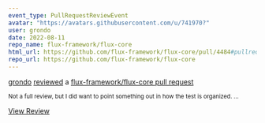```yaml
---
event_type: PullRequestReviewEvent
avatar: "https://avatars.githubusercontent.com/u/741970?"
user: grondo
date: 2022-08-11
repo_name: flux-framework/flux-core
html_url: https://github.com/flux-framework/flux-core/pull/4484#pullrequestreview-1069073304
repo_url: https://github.com/flux-framework/flux-core
---
```


<a href='https://github.com/grondo' target='_blank'>grondo</a> <a href='https://github.com/flux-framework/flux-core/pull/4484#pullrequestreview-1069073304' target='_blank'>reviewed</a> a <a href='https://github.com/flux-framework/flux-core/pull/4484' target='_blank'>flux-framework/flux-core pull request</a>

<small>Not a full review, but I did want to point something out in how the test is organized....</small>

<a href='https://github.com/flux-framework/flux-core/pull/4484#pullrequestreview-1069073304' target='_blank'>View Review</a>